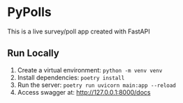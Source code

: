 # PyPolls

This is a live survey/poll app created with FastAPI

## Run Locally
1. Create a virtual environment: `python -m venv venv`
2. Install dependencies: `poetry install`
3. Run the server: `poetry run uvicorn main:app --reload`
4. Access swagger at: http://127.0.0.1:8000/docs
